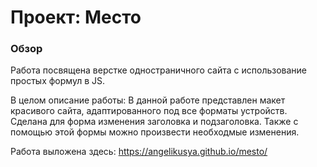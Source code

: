# Проект: Место

### Обзор
Работа посвящена верстке одностраничного сайта с использование простых формул в JS.

В целом описание работы: 
В данной работе представлен макет красивого сайта, адаптированного под все форматы устройств. 
Сделана для форма изменения заголовка и подзаголовка. Также с помощью этой формы можно произвести необходмые изменения.

Работа выложена здесь: https://angelikusya.github.io/mesto/


